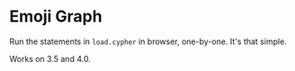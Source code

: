 # Emoji Graph

Run the statements in `load.cypher` in browser, one-by-one.   It's that simple.

Works on 3.5 and 4.0.
